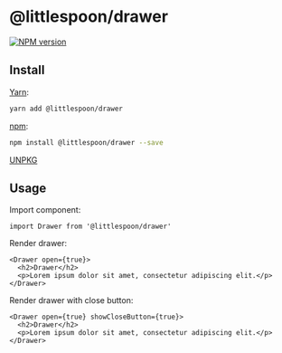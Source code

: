 # @littlespoon/drawer

[![NPM version](https://img.shields.io/npm/v/@littlespoon/drawer.svg)](https://www.npmjs.com/package/@littlespoon/drawer)

## Install

[Yarn](https://yarnpkg.com/package/@littlespoon/drawer):

```sh
yarn add @littlespoon/drawer
```

[npm](https://www.npmjs.com/package/@littlespoon/drawer):

```sh
npm install @littlespoon/drawer --save
```

[UNPKG](https://unpkg.com/browse/@littlespoon/drawer)

## Usage

Import component:

```tsx
import Drawer from '@littlespoon/drawer'
```

Render drawer:

```tsx
<Drawer open={true}>
  <h2>Drawer</h2>
  <p>Lorem ipsum dolor sit amet, consectetur adipiscing elit.</p>
</Drawer>
```

Render drawer with close button:

```tsx
<Drawer open={true} showCloseButton={true}>
  <h2>Drawer</h2>
  <p>Lorem ipsum dolor sit amet, consectetur adipiscing elit.</p>
</Drawer>
```
